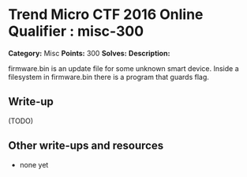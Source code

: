 # Trend Micro CTF 2016 Online Qualifier : misc-300

**Category:** Misc
**Points:** 300
**Solves:** 
**Description:**

firmware.bin is an update file for some unknown smart device. Inside a filesystem in firmware.bin there is a program that guards flag.

## Write-up

(TODO)

## Other write-ups and resources

* none yet

